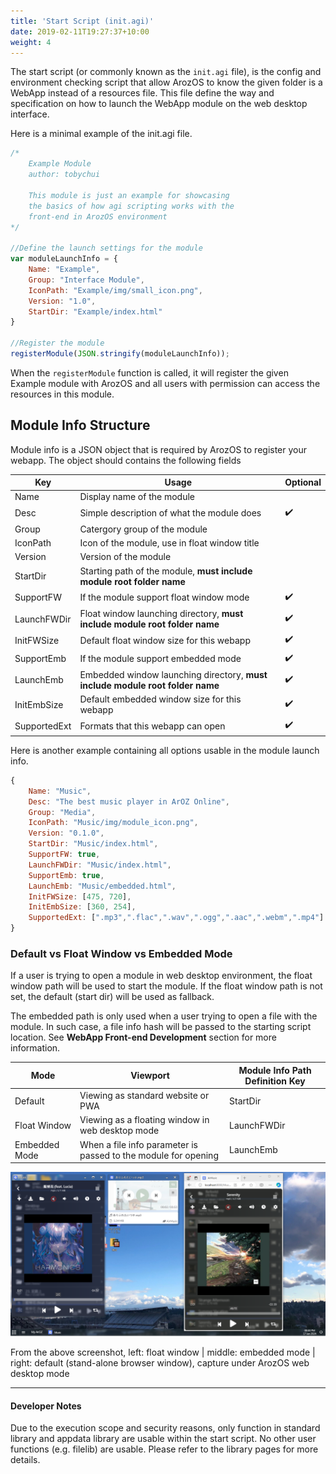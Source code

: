 ```yaml
---
title: 'Start Script (init.agi)'
date: 2019-02-11T19:27:37+10:00
weight: 4
---
```


The start script (or commonly known as the ```init.agi``` file), is the config and environment checking script that allow ArozOS to know the given folder is a WebApp instead of a resources file.  This file define the way and specification on how to launch the WebApp module on the web desktop interface.

Here is a minimal example of the init.agi file.

```javascript
/*
	Example Module
	author: tobychui
	
	This module is just an example for showcasing
	the basics of how agi scripting works with the
	front-end in ArozOS environment
*/

//Define the launch settings for the module
var moduleLaunchInfo = {
    Name: "Example",
    Group: "Interface Module",
    IconPath: "Example/img/small_icon.png",
    Version: "1.0",
    StartDir: "Example/index.html"
}

//Register the module
registerModule(JSON.stringify(moduleLaunchInfo));
```

When the ```registerModule``` function is called, it will register the given Example module with ArozOS and all users with permission can access the resources in this module.

## Module Info Structure

Module info is a JSON object that is required by ArozOS to register your webapp. The object should contains the following fields

| Key          | Usage                                                        | Optional |
| ------------ | ------------------------------------------------------------ | -------- |
| Name         | Display name of the module                                   |          |
| Desc         | Simple description of what the module does                   | ✔️        |
| Group        | Catergory group of the module                                |          |
| IconPath     | Icon of the module, use in float window title                |          |
| Version      | Version of the module                                        |          |
| StartDir     | Starting path of the module, **must include module root folder name** |          |
| SupportFW    | If the module support float window mode                      | ✔️        |
| LaunchFWDir  | Float window launching directory, **must include module root folder name** | ✔️        |
| InitFWSize   | Default float window size for this webapp                    | ✔️        |
| SupportEmb   | If the module support embedded mode                          | ✔️        |
| LaunchEmb    | Embedded window launching directory, **must include module root folder name** | ✔️        |
| InitEmbSize  | Default embedded window size for this webapp                 | ✔️        |
| SupportedExt | Formats that this webapp can open                            | ✔️        |

Here is another example containing all options usable in the module launch info.

```javascript
{
    Name: "Music",
	Desc: "The best music player in ArOZ Online",
	Group: "Media",
	IconPath: "Music/img/module_icon.png",
	Version: "0.1.0",
	StartDir: "Music/index.html",
	SupportFW: true,
	LaunchFWDir: "Music/index.html",
	SupportEmb: true,
	LaunchEmb: "Music/embedded.html",
	InitFWSize: [475, 720],
	InitEmbSize: [360, 254],
	SupportedExt: [".mp3",".flac",".wav",".ogg",".aac",".webm",".mp4"]
}
```

### Default vs Float Window vs Embedded Mode

If a user is trying to open a module in web desktop environment, the float window path will be used to start the module. If the float window path is not set, the default (start dir) will be used as fallback.

The embedded path is only used when a user trying to open a file with the module. In such case, a file info hash will be passed to the starting script location. See **WebApp Front-end Development** section for more information.

| Mode          | Viewport                                                     | Module Info Path Definition Key |
| ------------- | ------------------------------------------------------------ | ------------------------------- |
| Default       | Viewing as standard website or PWA                           | StartDir                        |
| Float Window  | Viewing as a floating window in web desktop mode             | LaunchFWDir                     |
| Embedded Mode | When a file info parameter is passed to the module for opening | LaunchEmb                       |

![](./fw_emb.png)

From the above screenshot, left: float window | middle: embedded mode | right: default (stand-alone browser window), capture under ArozOS web desktop mode

------

#### Developer Notes

Due to the execution scope and security reasons, only function in standard library and appdata library are usable within the start script. No other user functions (e.g. filelib) are usable. Please refer to the library pages for more details.







